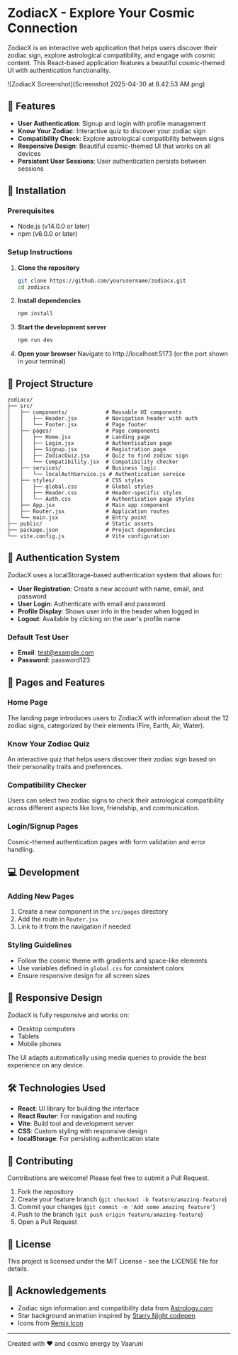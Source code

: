# ZodiacX - Explore Your Cosmic Connection

ZodiacX is an interactive web application that helps users discover their zodiac sign, explore astrological compatibility, and engage with cosmic content. This React-based application features a beautiful cosmic-themed UI with authentication functionality.

![ZodiacX Screenshot](Screenshot 2025-04-30 at 8.42.53 AM.png)

## 🌟 Features

- **User Authentication**: Signup and login with profile management
- **Know Your Zodiac**: Interactive quiz to discover your zodiac sign
- **Compatibility Check**: Explore astrological compatibility between signs
- **Responsive Design**: Beautiful cosmic-themed UI that works on all devices
- **Persistent User Sessions**: User authentication persists between sessions

## 🚀 Installation

### Prerequisites
- Node.js (v14.0.0 or later)
- npm (v6.0.0 or later)

### Setup Instructions

1. **Clone the repository**
   ```bash
   git clone https://github.com/yourusername/zodiacx.git
   cd zodiacx
   ```

2. **Install dependencies**
   ```bash
   npm install
   ```

3. **Start the development server**
   ```bash
   npm run dev
   ```

4. **Open your browser**
   Navigate to http://localhost:5173 (or the port shown in your terminal)

## 📂 Project Structure

```
zodiacx/
├── src/
│   ├── components/            # Reusable UI components
│   │   ├── Header.jsx         # Navigation header with auth
│   │   └── Footer.jsx         # Page footer
│   ├── pages/                 # Page components
│   │   ├── Home.jsx           # Landing page
│   │   ├── Login.jsx          # Authentication page
│   │   ├── Signup.jsx         # Registration page
│   │   ├── ZodiacQuiz.jsx     # Quiz to find zodiac sign
│   │   └── Compatibility.jsx  # Compatibility checker
│   ├── services/              # Business logic
│   │   └── localAuthService.js # Authentication service
│   ├── styles/                # CSS styles
│   │   ├── global.css         # Global styles
│   │   ├── Header.css         # Header-specific styles
│   │   └── Auth.css           # Authentication page styles
│   ├── App.jsx                # Main app component
│   ├── Router.jsx             # Application routes
│   └── main.jsx               # Entry point
├── public/                    # Static assets
├── package.json               # Project dependencies
└── vite.config.js             # Vite configuration
```

## 🔐 Authentication System

ZodiacX uses a localStorage-based authentication system that allows for:

- **User Registration**: Create a new account with name, email, and password
- **User Login**: Authenticate with email and password
- **Profile Display**: Shows user info in the header when logged in
- **Logout**: Available by clicking on the user's profile name

### Default Test User
- **Email**: test@example.com
- **Password**: password123

## 🔮 Pages and Features

### Home Page
The landing page introduces users to ZodiacX with information about the 12 zodiac signs, categorized by their elements (Fire, Earth, Air, Water).

### Know Your Zodiac Quiz
An interactive quiz that helps users discover their zodiac sign based on their personality traits and preferences.

### Compatibility Checker
Users can select two zodiac signs to check their astrological compatibility across different aspects like love, friendship, and communication.

### Login/Signup Pages
Cosmic-themed authentication pages with form validation and error handling.

## 💻 Development

### Adding New Pages
1. Create a new component in the `src/pages` directory
2. Add the route in `Router.jsx`
3. Link to it from the navigation if needed

### Styling Guidelines
- Follow the cosmic theme with gradients and space-like elements
- Use variables defined in `global.css` for consistent colors
- Ensure responsive design for all screen sizes

## 📱 Responsive Design

ZodiacX is fully responsive and works on:
- Desktop computers
- Tablets
- Mobile phones

The UI adapts automatically using media queries to provide the best experience on any device.

## 🛠️ Technologies Used

- **React**: UI library for building the interface
- **React Router**: For navigation and routing
- **Vite**: Build tool and development server
- **CSS**: Custom styling with responsive design
- **localStorage**: For persisting authentication state

## 🤝 Contributing

Contributions are welcome! Please feel free to submit a Pull Request.

1. Fork the repository
2. Create your feature branch (`git checkout -b feature/amazing-feature`)
3. Commit your changes (`git commit -m 'Add some amazing feature'`)
4. Push to the branch (`git push origin feature/amazing-feature`)
5. Open a Pull Request

## 📜 License

This project is licensed under the MIT License - see the LICENSE file for details.

## 🙏 Acknowledgements

- Zodiac sign information and compatibility data from [Astrology.com](https://www.astrology.com)
- Star background animation inspired by [Starry Night codepen](https://codepen.io/sarazond/pen/LYGbwj)
- Icons from [Remix Icon](https://remixicon.com/)

---

Created with ❤️ and cosmic energy by Vaaruni
